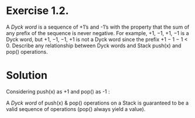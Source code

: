 # Exercise 1.2.
A _Dyck word_ is a sequence of +1’s and -1’s with the property
that the sum of any prefix of the sequence is never negative. For example,
+1, −1, +1, −1 is a Dyck word, but +1, −1, −1, +1 is not a Dyck word since
the prefix +1 − 1 − 1 < 0. Describe any relationship between Dyck words
and Stack push(x) and pop() operations.

# Solution
Considering push(x) as +1 and pop() as -1 :

A _Dyck word_ of push(x) & pop() operations on a Stack is guaranteed to be
a valid sequence of operations (pop() always yield a value).